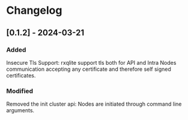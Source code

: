 # Changelog

## [0.1.2] - 2024-03-21

### Added
Insecure Tls Support: 
  rxqlite support tls both for API and Intra Nodes 
  communication accepting any certificate 
  and therefore self signed certificates.
  
### Modified
Removed the init cluster api:
  Nodes are initiated through command line arguments.
  